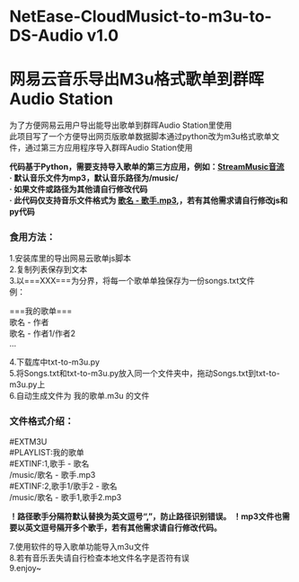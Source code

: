 # NetEase-CloudMusict-to-m3u-to-DS-Audio v1.0
# 网易云音乐导出M3u格式歌单到群晖Audio Station
为了方便网易云用户导出能导出歌单到群晖Audio Station里使用  
此项目写了一个方便导出网页版歌单数据脚本通过python改为m3u格式歌单文件，通过第三方应用程序导入群晖Audio Station使用  

**代码基于Python，需要支持导入歌单的第三方应用，例如：[StreamMusic音流](https://github.com/gitbobobo/StreamMusic)**  
**· 默认音乐文件为mp3，默认音乐路径为/music/**  
**· 如果文件或路径为其他请自行修改代码**  
**· 此代码仅支持音乐文件格式为 <ins> 歌名 - 歌手.mp3</ins>,，若有其他需求请自行修改js和py代码**  

### 食用方法：
1.安装库里的导出网易云歌单js脚本  
2.复制列表保存到文本  
3.以===XXX===为分界，将每一个歌单单独保存为一份songs.txt文件    
例：  

===我的歌单===  
歌名 - 作者  
歌名 - 作者1/作者2  
...  

4.下载库中txt-to-m3u.py  
5.将Songs.txt和txt-to-m3u.py放入同一个文件夹中，拖动Songs.txt到txt-to-m3u.py上  
6.自动生成文件为 我的歌单.m3u 的文件  

### 文件格式介绍：
#EXTM3U  
#PLAYLIST:我的歌单  
#EXTINF:1,歌手 - 歌名  
/music/歌名 - 歌手.mp3  
#EXTINF:2,歌手1/歌手2 - 歌名  
/music/歌名 - 歌手1,歌手2.mp3  

**！路径歌手分隔符默认替换为英文逗号“,”，防止路径识别错误。**
**！mp3文件也需要以英文逗号隔开多个歌手，若有其他需求请自行修改代码。**

7.使用软件的导入歌单功能导入m3u文件  
8.若有音乐丢失请自行检查本地文件名字是否符有误  
9.enjoy~  
